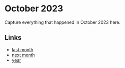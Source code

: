 # October 2023

Capture everything that happened in October 2023 here.

## Links
- [last month](calendar/months/2023-09.md)
- [next month](calendar/months/2023-11.md)
- [year](calendar/years/2023.md)
